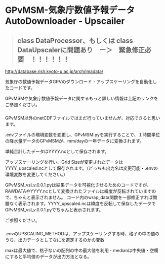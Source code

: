 # GPvMSM-気象庁数値予報データ AutoDownloader - Upscailer

> ## class DataProcessor、もしくは class DataUpscalerに問題あり　ー＞　緊急修正必要　！！！！！！



http://database.rish.kyoto-u.ac.jp/arch/jmadata/

気象庁の数値予報データGPVのダウンロード・アップスケーリングを自動化したコードです。

GPvMSMや気象庁数値予報データに関するもっと詳しい情報は上記のリンクをご参照ください。

###

GPvMSM以外のnetCDFファイルではまだ行っていませんが、対応できると思います。

.envファイルの環境変数を変更し、GPvMSM.pyを実行することで、１時間単位の降水量データのGPvMSMが、mm/dayの一年データに変換されます。

単純合計したデータはYYYY.ncとして保存されます。

アップスケーリングを行い、Grid Sizeが変更されたデータはYYYY_upscaled.ncとして保存されます。（どっちも出力名は変更可能・.envの環境変数を変更してください。）


GPvMSM_vsl_v.0.0.1.pyは結果データを可視化させるためのコードですが、RAWDATAやYYYY.ncとして変換されたファイルは緯度が反転されていますので、ちゃんと表示されません。
コード内のwrap_data関数を一部修正すれば問題なく表示されます。YYYY_upscaled.ncは緯度を反転して保存したデータでGPvMSM_vsl_v.0.0.1.pyでちゃんと表示されます。

ご参照ください。

###

.envのUPSCALING_METHODは、アップスケーリングする時、格子の中の値のうち、出力データとしてなにを選定するのかの変数

maxは最大値で、格子ないの配列の中の最大値を利用・medianは中央値・空欄にすると平均値のデータが出力方法となる。